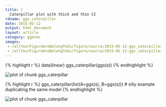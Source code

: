 ```yaml
---
title: |
  Caterpillar plot with thick and thin CI
rdname: ggs_caterpillar
date: 2015-05-12
output: html_document
layout: article
category: ggmcmc
images:
 - /allYourFigureAreBelongToUs/figure/source/2015-05-12-ggs_caterpillar//ggs_caterpillar-1.png
 - /allYourFigureAreBelongToUs/figure/source/2015-05-12-ggs_caterpillar//ggs_caterpillar-2.png
---
```





{% highlight r %}
data(linear)
ggs_caterpillar(ggs(s))
{% endhighlight %}

![plot of chunk ggs_caterpillar](/allYourFigureAreBelongToUs/figure/source/2015-05-12-ggs_caterpillar/ggs_caterpillar-1.png) 

{% highlight r %}
ggs_caterpillar(list(A=ggs(s), B=ggs(s))) # silly example duplicating the same model
{% endhighlight %}

![plot of chunk ggs_caterpillar](/allYourFigureAreBelongToUs/figure/source/2015-05-12-ggs_caterpillar/ggs_caterpillar-2.png) 